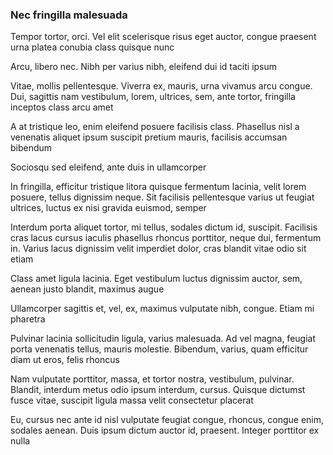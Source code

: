### Nec fringilla malesuada

Tempor tortor, orci. Vel elit scelerisque risus eget auctor, congue praesent urna platea conubia class quisque nunc

Arcu, libero nec. Nibh per varius nibh, eleifend dui id taciti ipsum

Vitae, mollis pellentesque. Viverra ex, mauris, urna vivamus arcu congue. Dui, sagittis nam vestibulum, lorem, ultrices, sem, ante tortor, fringilla inceptos class arcu amet

A at tristique leo, enim eleifend posuere facilisis class. Phasellus nisl a venenatis aliquet ipsum suscipit pretium mauris, facilisis accumsan bibendum

Sociosqu sed eleifend, ante duis in ullamcorper

In fringilla, efficitur tristique litora quisque fermentum lacinia, velit lorem posuere, tellus dignissim neque. Sit facilisis pellentesque varius ut feugiat ultrices, luctus ex nisi gravida euismod, semper

Interdum porta aliquet tortor, mi tellus, sodales dictum id, suscipit. Facilisis cras lacus cursus iaculis phasellus rhoncus porttitor, neque dui, fermentum in. Varius lacus dignissim velit imperdiet dolor, cras blandit vitae odio sit etiam

Class amet ligula lacinia. Eget vestibulum luctus dignissim auctor, sem, aenean justo blandit, maximus augue

Ullamcorper sagittis et, vel, ex, maximus vulputate nibh, congue. Etiam mi pharetra

Pulvinar lacinia sollicitudin ligula, varius malesuada. Ad vel magna, feugiat porta venenatis tellus, mauris molestie. Bibendum, varius, quam efficitur diam ut eros, felis rhoncus

Nam vulputate porttitor, massa, et tortor nostra, vestibulum, pulvinar. Blandit, interdum metus odio ipsum interdum, cursus. Quisque dictumst fusce vitae, suscipit ligula massa velit consectetur placerat

Eu, cursus nec ante id nisl vulputate feugiat congue, rhoncus, congue enim, sodales aenean. Duis ipsum dictum auctor id, praesent. Integer porttitor ex nulla


